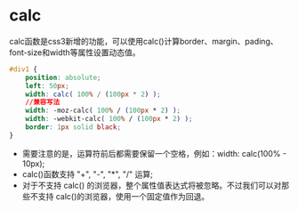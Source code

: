 # calc

calc函数是css3新增的功能，可以使用calc\(\)计算border、margin、pading、font-size和width等属性设置动态值。

```css
#div1 {
    position: absolute;
    left: 50px;
    width: calc( 100% / (100px * 2) );
    //兼容写法
    width: -moz-calc( 100% / (100px * 2) );
    width: -webkit-calc( 100% / (100px * 2) );
    border: 1px solid black;
}
```

* 需要注意的是，运算符前后都需要保留一个空格，例如：width: calc\(100% - 10px\);
* calc\(\)函数支持 "+", "-", "\*", "/" 运算;
* 对于不支持 calc\(\) 的浏览器，整个属性值表达式将被忽略。不过我们可以对那些不支持 calc\(\)的浏览器，使用一个固定值作为回退。

